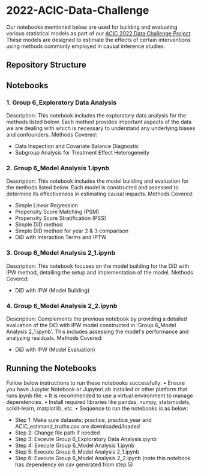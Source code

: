 # 2022-ACIC-Data-Challenge

Our notebooks mentioned below are used for building and evaluating various statistical models 
as part of our [ACIC 2022 Data Challenge Project](https://acic2022.mathematica.org/)  These models are designed to estimate the 
effects of certain interventions using methods commonly employed in causal inference studies.

## Repository Structure
## Notebooks
### 1. Group 6_Exploratory Data Analysis
Description: This notebook includes the exploratory data analysis for the methods listed below. Each method provides important aspects
of the data we are dealing with which is necessary to understand any underlying biases and confounders.
Methods Covered:
- Data Inspection and Covariate Balance Diagnostic
- Subgroup Analysis for Treatment Effect Heterogeneity

### 2. Group 6_Model Analysis 1.ipynb
Description: This notebook includes the model building and evaluation for the methods listed below. Each model is constructed and assessed
to determine its effectiveness in estimating causal impacts.
Methods Covered:
- Simple Linear Regression
- Propensity Score Matching (PSM)
- Propensity Score Stratification (PSS)
- Simple DiD method
- Simple DiD method for year 2 & 3 comparison
- DiD with Interaction Terms and IPTW

### 3. Group 6_Model Analysis 2_1.ipynb
Description: This notebook focuses on the model building for the DiD with IPW method, detailing the setup and implementation of the model.
Methods Covered:
- DiD with IPW (Model Building)

### 4. Group 6_Model Analysis 2_2.ipynb
Description: Complements the previous notebook by providing a detailed evaluation of the DiD with IPW model constructed in 'Group 6_Model Analysis 
2_1.ipynb'. This includes assessing the model's performance and analyzing residuals.
Methods Covered:
- DiD with IPW (Model Evaluation)

## Running the Notebooks
Follow below instructions to run these notebooks successfully:
• Ensure you have Jupyter Notebook or JupyterLab installed or other platform that runs ipynb file.
• It is recommended to use a virtual environment to manage dependencies.
• Install required libraries like pandas, numpy, statsmodels, scikit-learn, matplotlib, etc.
• Sequence to run the notebooks is as below:
- Step 1: Make sure datasets: practice, practice_year and ACIC_estimand_truths.csv are downloaded/loaded
- Step 2: Change file path if needed
- Step 3: Exceute Group 6_Exploratory Data Analysis.ipynb 
- Step 4: Execute Group 6_Model Analysis 1.ipynb
- Step 5: Execute Group 6_Model Analysis 2_1.ipynb
- Step 6: Execute Group 6_Model Analysis 2_2.ipynb (note this notebook has dependency on csv generated from step 5)
